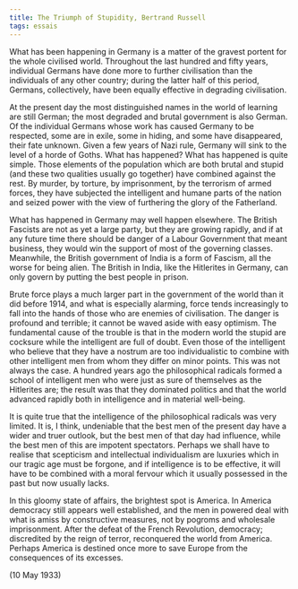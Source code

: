 ```yaml
---
title: The Triumph of Stupidity, Bertrand Russell
tags: essais
---
```


What has been happening in Germany is a matter of the gravest portent for the whole civilised world. Throughout the last hundred and fifty years, individual Germans have done more to further civilisation than the individuals of any other country; during the latter half of this period, Germans, collectively, have been equally effective in degrading civilisation. 

At the present day the most distinguished names in the world of learning are still German; the most degraded and brutal government is also German. Of the individual Germans whose work has caused Germany to be respected, some are in exile, some in hiding, and some have disappeared, their fate unknown. Given a few years of Nazi rule, Germany will sink to the level of a horde of Goths.
What has happened? What has happened is quite simple. Those elements of the population which are both brutal and stupid (and these two qualities usually go together) have combined against the rest. By murder, by torture, by imprisonment, by the terrorism of armed forces, they have subjected the intelligent and humane parts of the nation and seized power with the view of furthering the glory of the Fatherland.

What has happened in Germany may well happen elsewhere. The British Fascists are not as yet a large party, but they are growing rapidly, and if at any future time there should be danger of a Labour Government that meant business, they would win the support of most of the governing classes. Meanwhile, the British government of India is a form of Fascism, all the worse for being alien. The British in India, like the Hitlerites in Germany, can only govern by putting the best people in prison.

Brute force plays a much larger part in the government of the world than it did before 1914, and what is especially alarming, force tends increasingly to fall into the hands of those who are enemies of civilisation. The danger is profound and terrible; it cannot be waved aside with easy optimism.
The fundamental cause of the trouble is that in the modern world the stupid are cocksure while the intelligent are full of doubt. Even those of the intelligent who believe that they have a nostrum are too individualistic to combine with other intelligent men from whom they differ on minor points. This was not always the case. A hundred years ago the philosophical radicals formed a school of intelligent men who were just as sure of themselves as the Hitlerites are; the result was that they dominated politics and that the world advanced rapidly both in intelligence and in material well-being.

It is quite true that the intelligence of the philosophical radicals was very limited. It is, I think, undeniable that the best men of the present day have a wider and truer outlook, but the best men of that day had influence, while the best men of this are impotent spectators. Perhaps we shall have to realise that scepticism and intellectual individualism are luxuries which in our tragic age must be forgone, and if intelligence is to be effective, it will have to be combined with a moral fervour which it usually possessed in the past but now usually lacks. 

In this gloomy state of affairs, the brightest spot is America. In America democracy still appears well established, and the men in powered deal with what is amiss by constructive measures, not by pogroms and wholesale imprisonment. After the defeat of the French Revolution, democracy; discredited by the reign of terror, reconquered the world from America. Perhaps America is destined once more to save Europe from the consequences of its excesses.

(10 May 1933)
